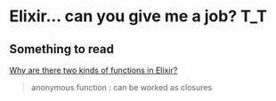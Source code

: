 # Elixir... can you give me a job? T_T

## Something to read

[Why are there two kinds of functions in Elixir?](https://stackoverflow.com/questions/18011784/why-are-there-two-kinds-of-functions-in-elixir)

> anonymous function : can be worked as closures

